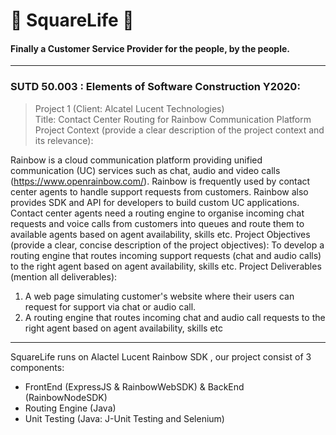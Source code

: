 # 🔲 SquareLife 🔲
#### Finally a Customer Service Provider for the people, by the people.
------
### SUTD 50.003 : Elements of Software Construction Y2020: 
> Project 1 (Client: Alcatel Lucent Technologies)  
> Title: Contact Center Routing for Rainbow Communication Platform
> Project Context (provide a clear description of the project context and its relevance):

Rainbow is a cloud communication platform providing unified communication (UC) services such as chat, audio and video calls (https://www.openrainbow.com/). Rainbow is frequently used by contact center agents to handle support requests from customers. Rainbow also provides SDK and API for developers to build custom UC applications. Contact center agents need a routing engine to organise incoming chat requests and voice calls from customers into queues and route them to available agents based on agent availability, skills etc. Project	 Objectives	 (provide	 a	 clear,	 concise	 description	 of	 the project objectives): To develop a routing engine that routes incoming support requests (chat and audio calls) to the right agent based on agent availability, skills etc. Project	Deliverables (mention all deliverables): 
1. A web page simulating customer's website where their users can request for
support via chat or audio call.
2. A routing engine that routes incoming chat and audio call requests to the right
agent based on agent availability, skills etc
------
SquareLife runs on Alactel Lucent Rainbow SDK , our project consist of 3 components:
- FrontEnd (ExpressJS & RainbowWebSDK) & BackEnd (RainbowNodeSDK)
- Routing Engine (Java)
- Unit Testing (Java: J-Unit Testing and Selenium)

